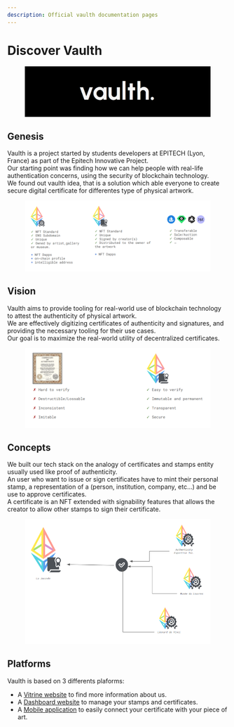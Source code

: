 ```yaml
---
description: Official vaulth documentation pages
---
```


# Discover Vaulth

<figure><img src=".gitbook/assets/vaulth-logo-letters.png" alt=""><figcaption></figcaption></figure>

## Genesis
Vaulth is a project started by students developers at EPITECH (Lyon, France) as part of the Epitech Innovative Project.</br>
Our starting point was finding how we can help people with real-life authentication concerns, using the security of blockchain technology.</br>
We found out vaulth idea, that is a solution which able everyone to create secure digital certificate for differentes type of physical artwork.

<figure><img src=".gitbook/assets/props-of-vaulth.png" alt=""><figcaption></figcaption></figure>

## Vision
Vaulth aims to provide tooling for real-world use of blockchain technology to attest the authenticity of physical artwork.</br>
We are effectively digitizing certificates of authenticity and signatures, and providing the necessary tooling for their use cases.</br>
Our goal is to maximize the real-world utility of decentralized certificates.

<figure><img src=".gitbook/assets/difference-between-certificate.png" alt=""><figcaption></figcaption></figure>

## Concepts
We built our tech stack on the analogy of certificates and stamps entity usually used like proof of authenticity.</br>
An user who want to issue or sign certificates have to mint their personal stamp, a representation of a (person, institution, company, etc...) and be use to approve certificates.</br>
A certificate is an NFT extended with signability features that allows the creator to allow other stamps to sign their certificate.

<figure><img src=".gitbook/assets/vaulth-schema.png" alt=""><figcaption></figcaption></figure>

## Platforms
Vaulth is based on 3 differents plaforms:
* A [Vitrine website](https://vaulth.app/) to find more information about us.
* A [Dashboard website](https://www.dashboard.vaulth.app/) to manage your stamps and certificates.
* A [Mobile application](https://play.google.com/store/apps/details?id=com.vaulth) to easily connect your certificate with your piece of art.